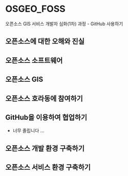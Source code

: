 # OSGEO_FOSS
오픈소스 GIS 서비스 개발자 심화(1차) 과정 - GitHub 사용하기

## 오픈소스에 대한 오해와 진실 

## 오픈소스 소프트웨어

## 오픈소스 GIS

## 오픈소스 호라동에 참여하기 

## GitHub을 이용하여 협업하기 
- 너무 졸립니다 ... 

## 오픈소스 개발 환경 구축하기 

## 오픈소스 서비스 환경 구축하기
